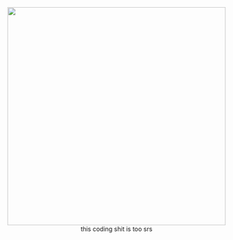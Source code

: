 <div class="gr-box"><div align="center"><img width="500" src="https://media.giphy.com/media/v1.Y2lkPTc5MGI3NjExYWhqbDNrMHM2YmpudmloOWVvdWRheWZ1b3lsdWZ2eGo0YWJkcGo3MCZlcD12MV9pbnRlcm5hbF9naWZfYnlfaWQmY3Q9Zw/rBgnDmJhZkATfvEKzr/source.gif">

  
<div align="center"> this coding shit is too srs </div>


<!--
**DEMISIN/DEMISIN** is a ✨ _special_ ✨ repository because its `README.md` (this file) appears on your GitHub profile.

Here are some ideas to get you started:

- 🔭 I’m currently working on ...
- 🌱 I’m currently learning ...
- 👯 I’m looking to collaborate on ...
- 🤔 I’m looking for help with ...
- 💬 Ask me about ...
- 📫 How to reach me: ...
- 😄 Pronouns: ...
- ⚡ Fun fact: ...
-->
